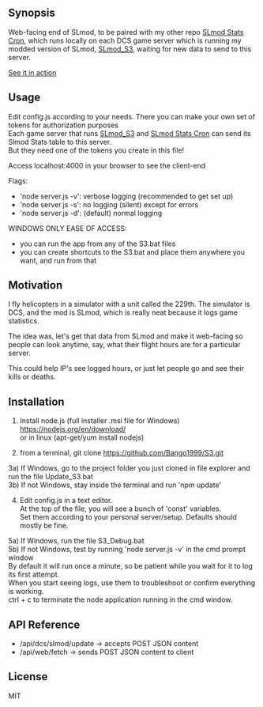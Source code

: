 ## Synopsis

Web-facing end of SLmod, to be paired with my other repo [SLmod Stats Cron](https://github.com/Bango1999/SLSC), which runs locally on each DCS game server which is running my modded version of SLmod, [SLmod_S3](https://github.com/Bango1999/SLmod_S3), waiting for new data to send to this server.

[See it in action](http://stats.229ahb.com:4000/)

## Usage

Edit config.js according to your needs. There you can make your own set of tokens for authorization purposes<br/>
Each game server that runs [SLmod_S3](https://github.com/Bango1999/SLmod_S3) and [SLmod Stats Cron](https://github.com/Bango1999/SLSC) can send its Slmod Stats table to this server.<br/>
But they need one of the tokens you create in this file!

Access localhost:4000 in your browser to see the client-end

Flags:
- 'node server.js -v': verbose logging (recommended to get set up)
- 'node server.js -s': no logging (silent) except for errors
- 'node server.js -d': (default) normal logging

WINDOWS ONLY EASE OF ACCESS:
- you can run the app from any of the S3.bat files
- you can create shortcuts to the S3.bat and place them anywhere you want, and run from that

## Motivation

I fly helicopters in a simulator with a unit called the 229th. The simulator is DCS, and the mod is SLmod, which is really neat because it logs game statistics.

The idea was, let's get that data from SLmod and make it web-facing so people can look anytime, say, what their flight hours are for a particular server.

This could help IP's see logged hours, or just let people go and see their kills or deaths.

## Installation

1) Install node.js (full installer .msi file for Windows)<br />
   https://nodejs.org/en/download/<br/>
   or in linux (apt-get/yum install nodejs)

2) from a terminal, git clone https://github.com/Bango1999/S3.git

3a) If Windows, go to the project folder you just cloned in file explorer and run the file Update_S3.bat<br/>
3b) If not Windows, stay inside the terminal and run 'npm update'

4) Edit config.js in a text editor.<br />
   At the top of the file, you will see a bunch of 'const' variables.<br />
   Set them according to your personal server/setup. Defaults should mostly be fine.

5a) If Windows, run the file S3_Debug.bat<br />
5b) If not Windows, test by running 'node server.js -v' in the cmd prompt window<br />
    By default it will run once a minute, so be patient while you wait for it to log its first attempt.<br />
    When you start seeing logs, use them to troubleshoot or confirm everything is working.<br/>
    ctrl + c to terminate the node application running in the cmd window.


## API Reference

- /api/dcs/slmod/update -> accepts POST JSON content
- /api/web/fetch -> sends POST JSON content to client

## License

MIT
